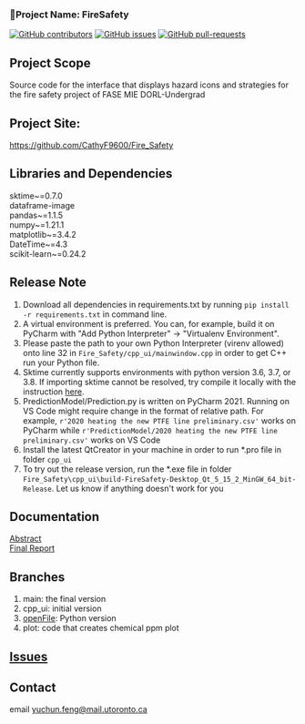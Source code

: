 ### :fire_engine:Project Name: FireSafety
[![GitHub contributors](https://img.shields.io/github/contributors/CathyF9600/Fire_Safety.svg)](https://github.com/CathyF9600/Fire_Safety/graphs/contributors/)
[![GitHub issues](https://img.shields.io/github/issues/CathyF9600/Fire_Safety.svg)](https://GitHub.com/CathyF9600/Fire_Safety/issues/)
[![GitHub pull-requests](https://img.shields.io/github/issues-pr/CathyF9600/Fire_Safety.svg)](https://GitHub.com/CathyF9600/Fire_Safety/pulls/)

## Project Scope
Source code for the interface that displays hazard icons and strategies for the fire safety project of FASE MIE DORL-Undergrad<br/>

## Project Site: 
https://github.com/CathyF9600/Fire_Safety

## Libraries and Dependencies
sktime~=0.7.0<br/>
dataframe-image<br/>
pandas~=1.1.5<br/>
numpy~=1.21.1<br/>
matplotlib~=3.4.2<br/>
DateTime~=4.3<br/>
scikit-learn~=0.24.2<br/>

## Release Note
1. Download all dependencies in requirements.txt by running `pip install -r requirements.txt` in command line.
2. A virtual environment is preferred. You can, for example, build it on PyCharm with "Add Python Interpreter" -> "Virtualenv Environment".
3. Please paste the path to your own Python Interpreter (virenv allowed) onto line 32 in `Fire_Safety/cpp_ui/mainwindow.cpp` in order to get C++ run your Python file.
4. Sktime currently supports environments with python version 3.6, 3.7, or 3.8. If importing sktime cannot be resolved, try compile it locally with the instruction [here](https://www.sktime.org/en/latest/installation.html).
5. PredictionModel/Prediction.py is written on PyCharm 2021. Running on VS Code might require change in the format of relative path. For example, `r'2020 heating the new PTFE line preliminary.csv'` works on PyCharm while `r'PredictionModel/2020 heating the new PTFE line preliminary.csv'` works on VS Code
6. Install the latest QtCreator in your machine in order to run *.pro file in folder `cpp_ui`
7. To try out the release version, run the *.exe file in folder `Fire_Safety\cpp_ui\build-FireSafety-Desktop_Qt_5_15_2_MinGW_64_bit-Release`. Let us know if anything doesn't work for you

## Documentation
[Abstract](https://github.com/CathyF9600/Fire_Safety/blob/main/abstract.pdf) </br>
[Final Report](https://github.com/CathyF9600/Fire_Safety/blob/main/Fire%20Safety%20Team%20Final%20Report.pdf)


## Branches
1. main: the final version
3. cpp_ui: initial version
4. [openFile](../openFile/README.md): Python version
5. plot: code that creates chemical ppm plot

## [Issues](https://github.com/CathyF9600/Fire_Safety/issues)

## Contact
email yuchun.feng@mail.utoronto.ca
